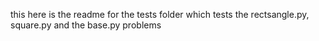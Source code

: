this here is the readme for the tests folder which tests the rectsangle.py, square.py and the base.py problems
